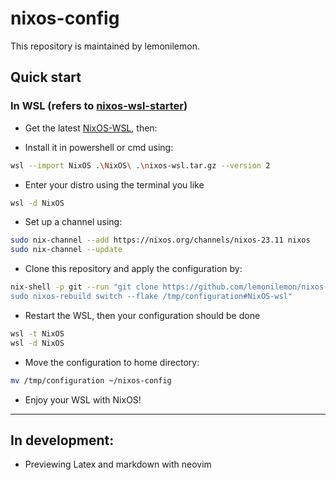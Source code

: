 # nixos-config

This repository is maintained by lemonilemon. 

## Quick start

### In WSL (refers to [nixos-wsl-starter](https://github.com/LGUG2Z/nixos-wsl-starter))
- Get the latest [NixOS-WSL](https://github.com/nix-community/NixOS-WSL/releases/latest), then:

- Install it in powershell or cmd using:

```sh
wsl --import NixOS .\NixOS\ .\nixos-wsl.tar.gz --version 2
```

- Enter your distro using the terminal you like

```sh
wsl -d NixOS
```

- Set up a channel using:

```sh
sudo nix-channel --add https://nixos.org/channels/nixos-23.11 nixos
sudo nix-channel --update
```

- Clone this repository and apply the configuration by: 

```sh
nix-shell -p git --run "git clone https://github.com/lemonilemon/nixos-config.git /tmp/configuration &&
sudo nixos-rebuild switch --flake /tmp/configuration#NixOS-wsl"
```

- Restart the WSL, then your configuration should be done

```sh
wsl -t NixOS
wsl -d NixOS
```

- Move the configuration to home directory:

```sh
mv /tmp/configuration ~/nixos-config
```

- Enjoy your WSL with NixOS!

---

## In development:

- Previewing Latex and markdown with neovim

